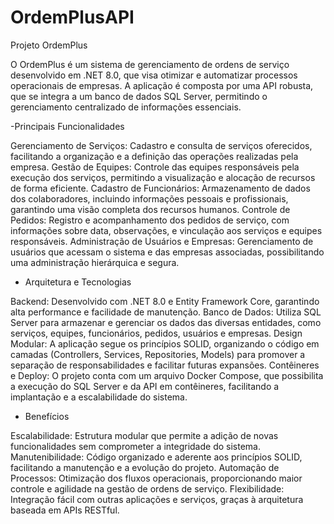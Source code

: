 # OrdemPlusAPI

Projeto OrdemPlus

O OrdemPlus é um sistema de gerenciamento de ordens de serviço desenvolvido em .NET 8.0, que visa otimizar e automatizar processos operacionais de empresas. A aplicação é composta por uma API robusta, que se integra a um banco de dados SQL Server, permitindo o gerenciamento centralizado de informações essenciais.

-Principais Funcionalidades

Gerenciamento de Serviços: Cadastro e consulta de serviços oferecidos, facilitando a organização e a definição das operações realizadas pela empresa.
Gestão de Equipes: Controle das equipes responsáveis pela execução dos serviços, permitindo a visualização e alocação de recursos de forma eficiente.
Cadastro de Funcionários: Armazenamento de dados dos colaboradores, incluindo informações pessoais e profissionais, garantindo uma visão completa dos recursos humanos.
Controle de Pedidos: Registro e acompanhamento dos pedidos de serviço, com informações sobre data, observações, e vinculação aos serviços e equipes responsáveis.
Administração de Usuários e Empresas: Gerenciamento de usuários que acessam o sistema e das empresas associadas, possibilitando uma administração hierárquica e segura.

- Arquitetura e Tecnologias

Backend: Desenvolvido com .NET 8.0 e Entity Framework Core, garantindo alta performance e facilidade de manutenção.
Banco de Dados: Utiliza SQL Server para armazenar e gerenciar os dados das diversas entidades, como serviços, equipes, funcionários, pedidos, usuários e empresas.
Design Modular: A aplicação segue os princípios SOLID, organizando o código em camadas (Controllers, Services, Repositories, Models) para promover a separação de responsabilidades e facilitar futuras expansões.
Contêineres e Deploy: O projeto conta com um arquivo Docker Compose, que possibilita a execução do SQL Server e da API em contêineres, facilitando a implantação e a escalabilidade do sistema.


- Benefícios

Escalabilidade: Estrutura modular que permite a adição de novas funcionalidades sem comprometer a integridade do sistema.
Manutenibilidade: Código organizado e aderente aos princípios SOLID, facilitando a manutenção e a evolução do projeto.
Automação de Processos: Otimização dos fluxos operacionais, proporcionando maior controle e agilidade na gestão de ordens de serviço.
Flexibilidade: Integração fácil com outras aplicações e serviços, graças à arquitetura baseada em APIs RESTful.
